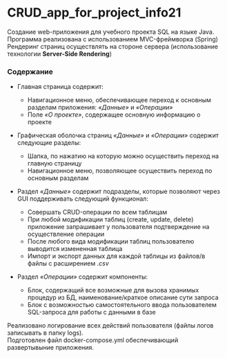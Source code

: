 # CRUD_app_for_project_info21
Создание web-приложения для учебного проекта SQL на языке Java. <br>
Программа реализована с использованием MVC-фреймворка (Spring) <br>
Рендеринг страниц осуществлять на стороне сервера (использование технологии **Server-Side Rendering**) <br>
### Содержание
- Главная страница содержит:
    - Навигационное меню, обеспечивающее переход к основным разделам приложения: *«Данные»* и *«Операции»*
    - Поле *«О проекте»*, содержащее основную информацию о проекте

- Графическая оболочка страниц *«Данные»* и *«Операции»* содержит следующие разделы:
    - Шапка, по нажатию на которую можно осуществить переход на главную страницу
    - Навигационное меню, позволяющее осуществить переход по основным разделам
      
- Раздел *«Данные»* содержит подразделы, которые позволяют через GUI поддерживать следующий функционал:
    - Совершать CRUD-операции по всем таблицам
    - При любой модификации таблиц (create, update, delete) приложение запрашивает у пользователя подтверждение на осуществление операции
    - После любого вида модификации таблиц пользователю выводится измененная таблица
    - Импорт и экспорт данных для каждой таблицы из файлов/в файлы с расширением *.csv*

- Раздел *«Операции»* содержит компоненты:
    - Блок, содержащий все возможные для вызова хранимых процедур из БД, наименование/краткое описание сути запроса
    - Блок с возможностью самостоятельного ввода пользователем SQL-запроса для работы с данными в базе

Реализовано логирование всех действий пользователя (файлы логов записывать в папку logs). <br>
Подготовлен файл docker-compose.yml обеспечивающий развертывыние приложения.

